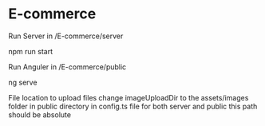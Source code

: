 # E-commerce

Run Server in /E-commerce/server

npm run start

Run Anguler in /E-commerce/public

ng serve

File location to upload files
change imageUploadDir to the assets/images folder in public directory in config.ts file for both server and public
this path should be absolute

